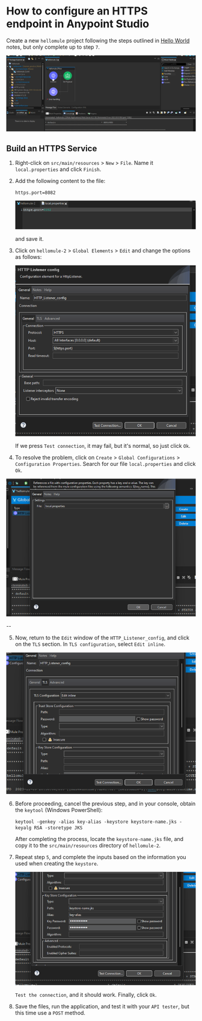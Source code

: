 # How to configure an HTTPS endpoint in Anypoint Studio

Create a new `hellomule` project following the steps outlined in <a href="../2 - Hello World/1 - Hello World.md">Hello World</a> notes, but only complete up to step `7`.

<div align="center">
    <img src="../../Captures/Config HTTPS Cap/1-muleHtt.png" />
</div>

## Build an HTTPS Service

1. Right-click on `src/main/resources` > `New` > `File`. Name it `local.properties` and click `Finish`.

2. Add the following content to the file:

    ```
    https.port=8082
    ```

    <img src="../../Captures/Config HTTPS Cap/2-muleHtt.png" />

    and save it.

3. Click on `hellomule-2` > `Global Elements` > `Edit` and change the options as follows:

    <img src="../../Captures/Config HTTPS Cap/3-muleHtt.png" />

    If we press `Test connection`, it may fail, but it's normal, so just click `Ok`.

4. To resolve the problem, click on `Create` > `Global Configurations` > `Configuration Properties`. Search for our file `local.properties` and click `Ok`.

<div align="center">
    <img src="../../Captures/Config HTTPS Cap/4-muleHtt.png" />
</div>

--

5. Now, return to the `Edit` window of the `HTTP_Listener_config`, and click on the `TLS` section. In `TLS configuration`, select `Edit inline`.

<div align="center">
    <img src="../../Captures/Config HTTPS Cap/5-muleHtt.png" />
</div>

6. Before proceeding, cancel the previous step, and in your console, obtain the `keytool` (Windows PowerShell):

    ```
    keytool -genkey -alias key-alias -keystore keystore-name.jks -keyalg RSA -storetype JKS
    ```

    After completing the process, locate the `keystore-name.jks` file, and copy it to the `src/main/resources` directory of `hellomule-2`.

7. Repeat step `5`, and complete the inputs based on the information you used when creating the `keystore`.

    <img src="../../Captures/Config HTTPS Cap/6-muleHtt.png" />

    `Test the connection`, and it should work. Finally, click `Ok`.

8. Save the files, run the application, and test it with your `API tester`, but this time use a `POST` method.
